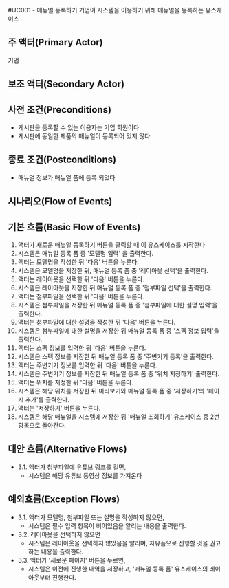 #UC001 - 매뉴얼 등록하기
기업이 시스템을 이용하기 위해 매뉴얼을 등록하는 유스케이스

## 주 액터(Primary Actor)
기업

## 보조 액터(Secondary Actor)

## 사전 조건(Preconditions)
- 게시판을 등록할 수 있는 이용자는 기업 회원이다
- 게시판에 동일한 제품의 매뉴얼이 등록되어 있지 않다.

## 종료 조건(Postconditions)
- 매뉴얼 정보가 매뉴얼 폼에 등록 되었다

## 시나리오(Flow of Events)

## 기본 흐름(Basic Flow of Events)
1. 액터가 새로운 매뉴얼 등록하기 버튼을 클릭할 때 이 유스케이스를 시작한다
2. 시스템은 매뉴얼 등록 폼 중 '모델명 입력' 을 출력한다.
3. 액터는 모델명을 작성한 뒤 '다음' 버튼을 누른다.
4. 시스템은 모델명을 저장한 뒤, 매뉴얼 등록 폼 중 '레이아웃 선택'을 출력한다.
5. 액터는 레이아웃을 선택한 뒤 '다음' 버튼을 누른다.
6. 시스템은 레이아웃을 저장한 뒤 매뉴얼 등록 폼 중 '첨부파일 선택'을 출력한다.
7. 액터는 첨부파일을 선택한 뒤 '다음' 버튼을 누른다.
8. 시스템은 첨부파일을 저장한 뒤 매뉴얼 등록 폼 중 '첨부파일에 대한 설명 입력'을 출력한다.
9. 액터는 첨부파일에 대한 설명을 작성한 뒤 '다음' 버튼을 누른다.
10. 시스템은 첨부파일에 대한 설명을 저장한 뒤 매뉴얼 등록 폼 중 '스펙 정보 입력'을 출력한다.
11. 액터는 스펙 정보를 입력한 뒤 '다음' 버튼을 누른다.
12. 시스템은 스펙 정보를 저장한 뒤 매뉴얼 등록 폼 중 '주변기기 등록'을 출력한다.
13. 액터는 주변기기 정보를 입력한 뒤 '다음' 버튼을 누른다.
14. 시스템은 주변기기 정보를 저장한 뒤 매뉴얼 등록 폼 중 '위치 지정하기' 출력한다.
15. 액터는 위치를 지정한 뒤 '다음' 버튼을 누른다.
16. 시스템은 해당 위치를 저장한 뒤 미리보기와 매뉴얼 등록 폼 중 '저장하기'와 '페이지 추가'를 출력한다.
17. 액터는 '저장하기' 버튼을 누른다.
18. 시스템은 해당 매뉴얼을 시스템에 저장한 뒤 '매뉴얼 조회하기' 유스케이스 중 2번 항목으로 돌아간다. 

## 대안 흐름(Alternative Flows)
- 3.1. 액터가 첨부파일에 유튜브 링크를 걸면,
    - 시스템은 해당 유튜브 동영상 정보를 가져온다

## 예외흐름(Exception Flows)
- 3.1. 액터가 모델명, 첨부파일 또는 설명을 작성하지 않으면, 
    - 시스템은 필수 입력 항목이 비어있음을 알리는 내용을 출력한다.
- 3.2. 레이아웃을 선택하지 않으면
    - 시스템은 레이아웃을 선택하지 않았음을 알리며, 자유폼으로 진행할 것을 권고하는 내용을 출력한다.
- 3.3. 액터가 '새로운 페이지' 버튼을 누르면,
    - 시스템은 이전에 진행한 내역을 저장하고, '매뉴얼 등록 폼' 유스케이스의 레이아웃부터 진행한다.
